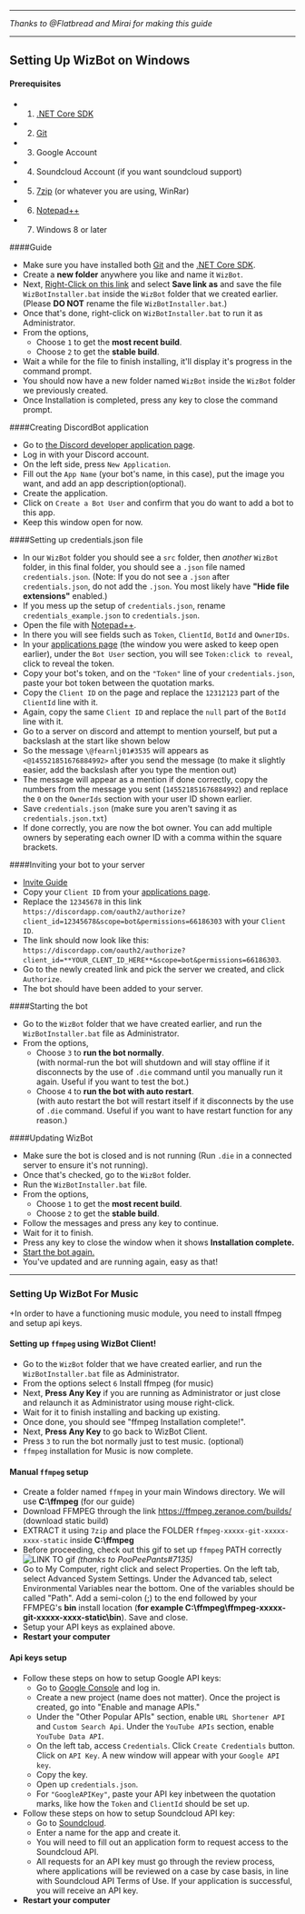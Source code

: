 ________________________________________________________________________________
*Thanks to @Flatbread and Mirai for making this guide*
________________________________________________________________________________

## Setting Up WizBot on Windows

#### Prerequisites 
- 1) [.NET Core SDK][.NET Core SDK]
- 2) [Git][Git]
- 3) Google Account
- 4) Soundcloud Account (if you want soundcloud support)
- 5) [7zip][7zip] (or whatever you are using, WinRar)
- 6) [Notepad++][Notepad++]
- 7) Windows 8 or later

####Guide 
- Make sure you have installed both [Git][Git] and the [.NET Core SDK][.NET Core SDK].
- Create a **new folder** anywhere you like and name it `WizBot`.
- Next, [Right-Click on this link](https://github.com/Wizkiller96/WizBotInstallerWin/raw/master/WizBotInstaller.bat) and select **Save link as** and save the file `WizBotInstaller.bat` inside the `WizBot` folder that we created earlier. (Please **DO NOT** rename the file `WizBotInstaller.bat`.)
- Once that's done, right-click on `WizBotInstaller.bat` to run it as Administrator.
- From the options, 
	- Choose `1` to get the **most recent build**.
	- Choose `2` to get the **stable build**.
- Wait a while for the file to finish installing, it'll display it's progress in the command prompt.
- You should now have a new folder named `WizBot` inside the `WizBot` folder we previously created.
- Once Installation is completed, press any key to close the command prompt.

####Creating DiscordBot application
- Go to [the Discord developer application page][DiscordApp].
- Log in with your Discord account.
- On the left side, press `New Application`.
- Fill out the `App Name` (your bot's name, in this case), put the image you want, and add an app description(optional).
- Create the application.
- Click on `Create a Bot User` and confirm that you do want to add a bot to this app.
- Keep this window open for now.

####Setting up credentials.json file
- In our `WizBot` folder you should see a `src` folder, then *another* `WizBot` folder, in this final folder, you should see a `.json` file named `credentials.json`. (Note: If you do not see a `.json` after `credentials.json`, do not add the `.json`. You most likely have **"Hide file extensions"** enabled.)
- If you mess up the setup of `credentials.json`, rename `credentials_example.json` to `credentials.json`.
- Open the file with [Notepad++][Notepad++].
- In there you will see fields such as `Token`, `ClientId`, `BotId` and `OwnerIDs`.
- In your [applications page][DiscordApp] (the window you were asked to keep open earlier), under the `Bot User` section, you will see `Token:click to reveal`, click to reveal the token.
- Copy your bot's token, and on the `"Token"` line of your `credentials.json`, paste your bot token between the quotation marks.
- Copy the `Client ID` on the page and replace the `12312123` part of the `ClientId` line with it.
- Again, copy the same `Client ID` and replace the `null` part of the `BotId` line with it.
- Go to a server on discord and attempt to mention yourself, but put a backslash at the start like shown below
- So the message `\@fearnlj01#3535` will appears as `<@145521851676884992>` after you send the message (to make it slightly easier, add the backslash after you type the mention out)
- The message will appear as a mention if done correctly, copy the numbers from the message you sent (`145521851676884992`) and replace the `0` on the `OwnerIds` section with your user ID shown earlier.
- Save `credentials.json` (make sure you aren't saving it as `credentials.json.txt`)
- If done correctly, you are now the bot owner. You can add multiple owners by seperating each owner ID with a comma within the square brackets.

####Inviting your bot to your server 
- [Invite Guide][Invite Guide]
- Copy your `Client ID` from your [applications page][DiscordApp].
- Replace the `12345678` in this link `https://discordapp.com/oauth2/authorize?client_id=12345678&scope=bot&permissions=66186303` with your `Client ID`.
- The link should now look like this: `https://discordapp.com/oauth2/authorize?client_id=**YOUR_CLENT_ID_HERE**&scope=bot&permissions=66186303`.
- Go to the newly created link and pick the server we created, and click `Authorize`.
- The bot should have been added to your server.

####Starting the bot
- Go to the `WizBot` folder that we have created earlier, and run the `WizBotInstaller.bat` file as Administrator.
- From the options,
	- Choose `3` to **run the bot normally**.	
	(with normal-run the bot will shutdown and will stay offline if it disconnects by the use of `.die` command until you manually run it again. Useful if you want to test the bot.)
	- Choose `4` to **run the bot with auto restart**.	
	(with auto restart the bot will restart itself if it disconnects by the use of `.die` command. Useful if you want to have restart function for any reason.)

####Updating WizBot
- Make sure the bot is closed and is not running (Run `.die` in a connected server to ensure it's not running).
- Once that's checked, go to the `WizBot` folder.
- Run the `WizBotInstaller.bat` file.
- From the options, 
	- Choose `1` to get the **most recent build**.
	- Choose `2` to get the **stable build**.
- Follow the messages and press any key to continue.
- Wait for it to finish. 
- Press any key to close the window when it shows **Installation complete.** 
- [Start the bot again.](http://wizbot.readthedocs.io/en/latest/guides/Windows%20Guide/#starting-the-bot)
- You've updated and are running again, easy as that!
________________________________________________________________________________

### Setting Up WizBot For Music

+In order to have a functioning music module, you need to install ffmpeg and setup api keys.

#### Setting up `ffmpeg` using WizBot Client!
- Go to the `WizBot` folder that we have created earlier, and run the `WizBotInstaller.bat` file as Administrator.
- From the options select `6` Install ffmpeg (for music)
- Next, **Press Any Key** if you are running as Administrator or just close and relaunch it as Administrator using mouse right-click.
- Wait for it to finish installing and backing up existing. 
- Once done, you should see "ffmpeg Installation complete!".
- Next, **Press Any Key** to go back to WizBot Client.
- Press `3` to run the bot normally just to test music. (optional)
- `ffmpeg` installation for Music is now complete.

#### Manual `ffmpeg` setup 
- Create a folder named `ffmpeg` in your main Windows directory. We will use **C:\ffmpeg** (for our guide)
- Download FFMPEG through the link https://ffmpeg.zeranoe.com/builds/ (download static build)
- EXTRACT it using `7zip` and place the FOLDER `ffmpeg-xxxxx-git-xxxxx-xxxx-static` inside **C:\ffmpeg**
- Before proceeding, check out this gif to set up `ffmpeg` PATH correctly ![LINK TO gif](http://i.imgur.com/aR5l1Hn.gif) *(thanks to PooPeePants#7135)*
- Go to My Computer, right click and select Properties. On the left tab, select Advanced System Settings. Under the Advanced tab, select Environmental Variables near the bottom. One of the variables should be called "Path". Add a semi-colon (;) to the end followed by your FFMPEG's **bin** install location (**for example C:\ffmpeg\ffmpeg-xxxxx-git-xxxxx-xxxx-static\bin**). Save and close.
- Setup your API keys as explained above.
- **Restart your computer**

#### Api keys setup
- Follow these steps on how to setup Google API keys:
    - Go to [Google Console][Google Console] and log in.
    - Create a new project (name does not matter). Once the project is created, go into "Enable and manage APIs."
    - Under the "Other Popular APIs" section, enable `URL Shortener API` and `Custom Search Api`. Under the `YouTube APIs` section, enable `YouTube Data API`.
    - On the left tab, access `Credentials`. Click `Create Credentials` button. Click on `API Key`. A new window will appear with your `Google API key`. 
    - Copy the key.
    - Open up `credentials.json`. 
    - For `"GoogleAPIKey"`, paste your API key inbetween the quotation marks, like how the `Token` and `ClientId` should be set up.
- Follow these steps on how to setup Soundcloud API key:
    - Go to [Soundcloud][Soundcloud]. 
    - Enter a name for the app and create it. 
    - You will need to fill out an application form to request access to the Soundcloud API.
    - All requests for an API key must go through the review process, where applications will be reviewed on a case by case basis, in line with Soundcloud API Terms of Use. If your application is successful, you will receive an API key. 
- **Restart your computer**

[.NET Core SDK]: https://github.com/dotnet/core/blob/master/release-notes/download-archives/1.1-preview2.1-download.md
[Git]: https://git-scm.com/download/win
[7zip]: http://www.7-zip.org/download.html
[DiscordApp]: https://discordapp.com/developers/applications/me
[Notepad++]: https://notepad-plus-plus.org/
[Invite Guide]: http://discord.kongslien.net/guide.html
[Google Console]: https://console.developers.google.com
[Soundcloud]: https://soundcloud.com/you/apps/new